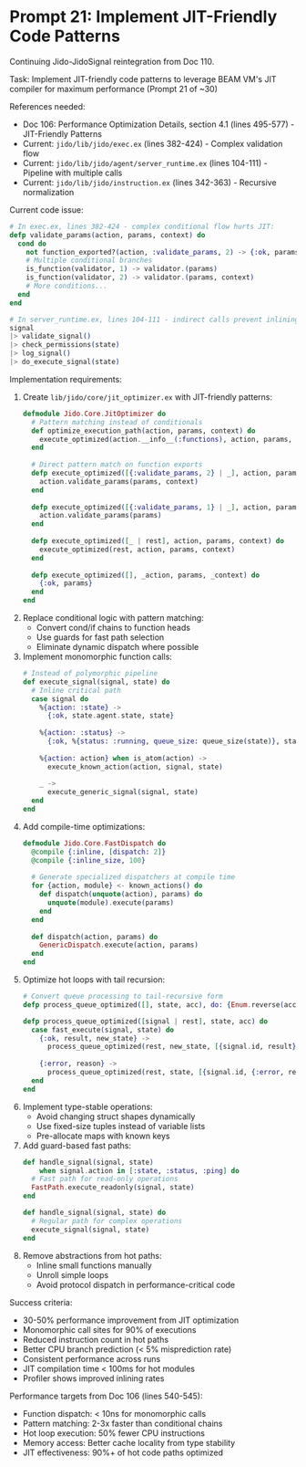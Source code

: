 # Prompt 21: Implement JIT-Friendly Code Patterns

Continuing Jido-JidoSignal reintegration from Doc 110.

Task: Implement JIT-friendly code patterns to leverage BEAM VM's JIT compiler for maximum performance (Prompt 21 of ~30)

References needed:
- Doc 106: Performance Optimization Details, section 4.1 (lines 495-577) - JIT-Friendly Patterns
- Current: `jido/lib/jido/exec.ex` (lines 382-424) - Complex validation flow
- Current: `jido/lib/jido/agent/server_runtime.ex` (lines 104-111) - Pipeline with multiple calls
- Current: `jido/lib/jido/instruction.ex` (lines 342-363) - Recursive normalization

Current code issue:
```elixir
# In exec.ex, lines 382-424 - complex conditional flow hurts JIT:
defp validate_params(action, params, context) do
  cond do
    not function_exported?(action, :validate_params, 2) -> {:ok, params}
    # Multiple conditional branches
    is_function(validator, 1) -> validator.(params)
    is_function(validator, 2) -> validator.(params, context)
    # More conditions...
  end
end

# In server_runtime.ex, lines 104-111 - indirect calls prevent inlining:
signal
|> validate_signal()
|> check_permissions(state)
|> log_signal()
|> do_execute_signal(state)
```

Implementation requirements:
1. Create `lib/jido/core/jit_optimizer.ex` with JIT-friendly patterns:
   ```elixir
   defmodule Jido.Core.JitOptimizer do
     # Pattern matching instead of conditionals
     def optimize_execution_path(action, params, context) do
       execute_optimized(action.__info__(:functions), action, params, context)
     end
     
     # Direct pattern match on function exports
     defp execute_optimized([{:validate_params, 2} | _], action, params, context) do
       action.validate_params(params, context)
     end
     
     defp execute_optimized([{:validate_params, 1} | _], action, params, _context) do
       action.validate_params(params)
     end
     
     defp execute_optimized([_ | rest], action, params, context) do
       execute_optimized(rest, action, params, context)
     end
     
     defp execute_optimized([], _action, params, _context) do
       {:ok, params}
     end
   end
   ```
2. Replace conditional logic with pattern matching:
   - Convert cond/if chains to function heads
   - Use guards for fast path selection
   - Eliminate dynamic dispatch where possible
3. Implement monomorphic function calls:
   ```elixir
   # Instead of polymorphic pipeline
   def execute_signal(signal, state) do
     # Inline critical path
     case signal do
       %{action: :state} -> 
         {:ok, state.agent.state, state}
       
       %{action: :status} ->
         {:ok, %{status: :running, queue_size: queue_size(state)}, state}
       
       %{action: action} when is_atom(action) ->
         execute_known_action(action, signal, state)
       
       _ ->
         execute_generic_signal(signal, state)
     end
   end
   ```
4. Add compile-time optimizations:
   ```elixir
   defmodule Jido.Core.FastDispatch do
     @compile {:inline, [dispatch: 2]}
     @compile {:inline_size, 100}
     
     # Generate specialized dispatchers at compile time
     for {action, module} <- known_actions() do
       def dispatch(unquote(action), params) do
         unquote(module).execute(params)
       end
     end
     
     def dispatch(action, params) do
       GenericDispatch.execute(action, params)
     end
   end
   ```
5. Optimize hot loops with tail recursion:
   ```elixir
   # Convert queue processing to tail-recursive form
   defp process_queue_optimized([], state, acc), do: {Enum.reverse(acc), state}
   
   defp process_queue_optimized([signal | rest], state, acc) do
     case fast_execute(signal, state) do
       {:ok, result, new_state} ->
         process_queue_optimized(rest, new_state, [{signal.id, result} | acc])
       
       {:error, reason} ->
         process_queue_optimized(rest, state, [{signal.id, {:error, reason}} | acc])
     end
   end
   ```
6. Implement type-stable operations:
   - Avoid changing struct shapes dynamically
   - Use fixed-size tuples instead of variable lists
   - Pre-allocate maps with known keys
7. Add guard-based fast paths:
   ```elixir
   def handle_signal(signal, state) 
       when signal.action in [:state, :status, :ping] do
     # Fast path for read-only operations
     FastPath.execute_readonly(signal, state)
   end
   
   def handle_signal(signal, state) do
     # Regular path for complex operations
     execute_signal(signal, state)
   end
   ```
8. Remove abstractions from hot paths:
   - Inline small functions manually
   - Unroll simple loops
   - Avoid protocol dispatch in performance-critical code

Success criteria:
- 30-50% performance improvement from JIT optimization
- Monomorphic call sites for 90% of executions
- Reduced instruction count in hot paths
- Better CPU branch prediction (< 5% misprediction rate)
- Consistent performance across runs
- JIT compilation time < 100ms for hot modules
- Profiler shows improved inlining rates

Performance targets from Doc 106 (lines 540-545):
- Function dispatch: < 10ns for monomorphic calls
- Pattern matching: 2-3x faster than conditional chains
- Hot loop execution: 50% fewer CPU instructions
- Memory access: Better cache locality from type stability
- JIT effectiveness: 90%+ of hot code paths optimized